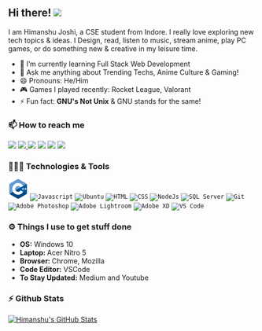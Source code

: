 
## Hi there! <img src="https://raw.githubusercontent.com/himanshu8795/himanshu8795/main/wave.gif" width="30px">

I am Himanshu Joshi, a CSE student from Indore. I really love exploring new tech topics & ideas. I Design, read, listen to music, stream anime, play PC games, or do something new & creative in my leisure time.

- 🌱 I’m currently learning Full Stack Web Development
- 💬 Ask me anything about Trending Techs, Anime Culture & Gaming!
- 😄 Pronouns: He/Him
- 🎮 Games I played recently: Rocket League, Valorant
- ⚡ Fun fact: <b>GNU's Not Unix</b> & GNU stands for the same!
  <!-- - 🔭 I’m currently working on ... -->
  <!-- - 👯 I’m looking to collaborate on ... -->
  <!-- - 🤔 I’m looking for help with ... -->
  <!-- - 📫 How to reach me: ... -->

### 📫 How to reach me

[<img src="https://img.icons8.com/color/48/000000/linkedin.png" width="4%"/>](https://www.linkedin.com/in/himanshu-joshi-8552231b3/)
<a href="mailto:hjoshi8795@gmail.com"> <img src="https://img.icons8.com/fluent/48/000000/gmail.png" width="4%"/> </a>
[<img src="https://img.icons8.com/color/48/000000/twitter.png" width="4%"/>](https://twitter.com/hjoshi8795)
[<img src="https://img.icons8.com/fluent/48/000000/instagram-new.png" width="4%"/>](https://www.instagram.com/himanshu_joshi487/)
[<img src="https://upload.wikimedia.org/wikipedia/commons/8/83/Steam_icon_logo.svg" width="4%"/>](https://steamcommunity.com/id//)
[<img src="https://img.icons8.com/fluent/48/000000/spotify.png" width="4%"/>](https://open.spotify.com/user/ai7qmdegt9swsnbjifrqwk8k1 )

### 👨🏻‍💻 Technologies & Tools

<code><img height="40" src="https://raw.githubusercontent.com/github/explore/80688e429a7d4ef2fca1e82350fe8e3517d3494d/topics/cpp/cpp.png" title="C++"></code>
<code><img height="40" src="https://img.icons8.com/color/48/000000/javascript.png" title="Javascript"></code>
<code><img height="40" src="https://img.icons8.com/color/48/000000/ubuntu.png" title="Ubuntu"></code>
<code><img height="40" src="https://img.icons8.com/color/48/000000/html-5.png" title="HTML"></code>
<code><img height="40" src="https://img.icons8.com/color/48/000000/css3.png" title="CSS"></code>
<code><img height="40" src="https://img.icons8.com/color/48/000000/nodejs.png" title="NodeJs"></code>
<code><img height="40" src="https://img.icons8.com/color/48/000000/microsoft-sql-server.png" title="SQL Server"></code>
<code><img height="40" src="https://img.icons8.com/color/48/000000/git.png" title="Git"></code>
<code><img height="40" src="https://img.icons8.com/color/48/000000/adobe-photoshop.png" title="Adobe Photoshop"></code>
<code><img height="40" src="https://img.icons8.com/color/48/000000/adobe-lightroom.png" title="Adobe Lightroom"></code>
<code><img height="40" src="https://img.icons8.com/color/48/000000/adobe-xd.png" title="Adobe XD"></code>
<code><img height="40" src="https://img.icons8.com/color/48/000000/visual-studio-code-2019.png" title="VS Code"></code>

<!-- ## &#x1f4c8; GitHub Stats -->

### ⚙️ Things I use to get stuff done

<ul>
    <li><b>OS:</b> Windows 10</li>
    <li><b>Laptop: </b> Acer Nitro 5</li>
    <li><b>Browser: </b> Chrome, Mozilla</li>
    <li><b>Code Editor:</b> VSCode</li>
    <li><b>To Stay Updated:</b> Medium and Youtube</li>
</ul>

### ⚡ Github Stats

<a href="https://github.com/himanshu8795/himanshu8795">
  <img align="center" src="https://github-readme-stats.vercel.app/api?username=himanshu8795&show_icons=true&theme=tokyonight" alt="Himanshu's GitHub Stats" />
</a>

